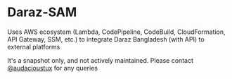 # Daraz-SAM

Uses AWS ecosystem (Lambda, CodePipeline, CodeBuild, CloudFormation, API Gateway, SSM, etc.) to integrate Daraz Bangladesh (with API) to external platforms

It's a snapshot only, and not actively maintained. Please contact [@audacioustux](https://github.com/audacioustux) for any queries
